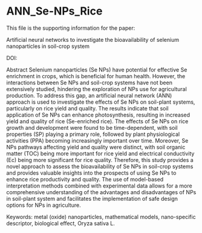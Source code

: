 # ANN_Se-NPs_Rice

This file is the supporting information for the paper:  

Artificial neural networks to investigate the bioavailability of selenium nanoparticles in soil-crop system

DOI: 

Abstract
Selenium nanoparticles (Se NPs) have potential for effective Se enrichment in crops, which is beneficial for human health. However, the interactions between Se NPs and soil-crop systems have not been extensively studied, hindering the exploration of NPs use for agricultural production. To address this gap, an artificial neural network (ANN) approach is used to investigate the effects of Se NPs on soil-plant systems, particularly on rice yield and quality. The results indicate that soil application of Se NPs can enhance photosynthesis, resulting in increased yield and quality of rice (Se-enriched rice). The effects of Se NPs on rice growth and development were found to be time-dependent, with soil properties (SP) playing a primary role, followed by plant physiological activities (PPA) becoming increasingly important over time. Moreover, Se NPs pathways affecting yield and quality were distinct, with soil organic matter (TOC) being more important for rice yield and electrical conductivity (Ec) being more significant for rice quality. Therefore, this study provides a novel approach to assess the bioavailability of Se NPs in soil-crop systems and provides valuable insights into the prospects of using Se NPs to enhance rice productivity and quality. The use of model-based interpretation methods combined with experimental data allows for a more comprehensive understanding of the advantages and disadvantages of NPs in soil-plant system and facilitates the implementation of safe design options for NPs in agriculture.

Keywords: metal (oxide) nanoparticles, mathematical models, nano-specific descriptor, biological effect, Oryza sativa L.
